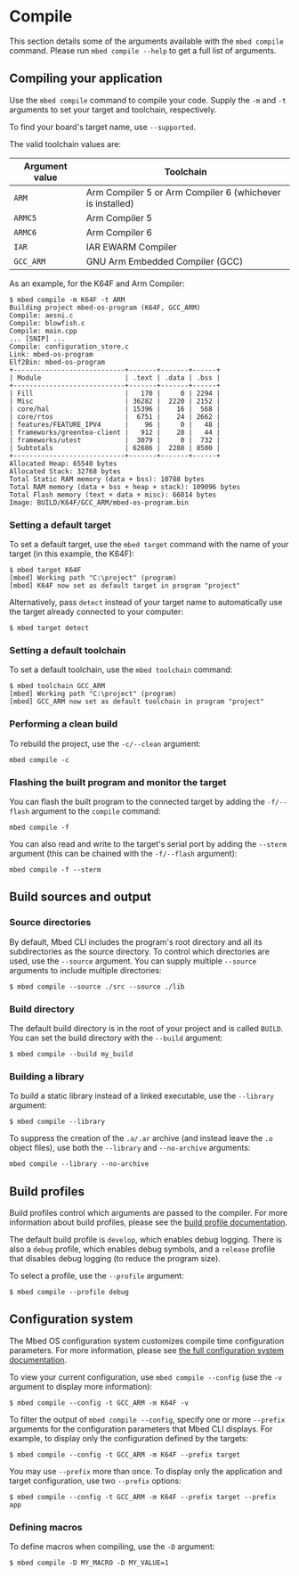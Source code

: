 # Compile

This section details some of the arguments available with the `mbed compile` command. Please run `mbed compile --help` to get a full list of arguments.

## Compiling your application

Use the `mbed compile` command to compile your code. Supply the `-m` and `-t` arguments to set your target and toolchain, respectively.

To find your board's target name, use `--supported`.

The valid toolchain values are:

| Argument value | Toolchain |
| --------- | --------- |
| `ARM` | Arm Compiler 5 or Arm Compiler 6 (whichever is installed) |
| `ARMC5` | Arm Compiler 5 |
| `ARMC6` | Arm Compiler 6 |
| `IAR` | IAR EWARM Compiler |
| `GCC_ARM` | GNU Arm Embedded Compiler (GCC) |

As an example, for the K64F and Arm Compiler:

```
$ mbed compile -m K64F -t ARM
Building project mbed-os-program (K64F, GCC_ARM)
Compile: aesni.c
Compile: blowfish.c
Compile: main.cpp
... [SNIP] ...
Compile: configuration_store.c
Link: mbed-os-program
Elf2Bin: mbed-os-program
+----------------------------+-------+-------+------+
| Module                     | .text | .data | .bss |
+----------------------------+-------+-------+------+
| Fill                       |   170 |     0 | 2294 |
| Misc                       | 36282 |  2220 | 2152 |
| core/hal                   | 15396 |    16 |  568 |
| core/rtos                  |  6751 |    24 | 2662 |
| features/FEATURE_IPV4      |    96 |     0 |   48 |
| frameworks/greentea-client |   912 |    28 |   44 |
| frameworks/utest           |  3079 |     0 |  732 |
| Subtotals                  | 62686 |  2288 | 8500 |
+----------------------------+-------+-------+------+
Allocated Heap: 65540 bytes
Allocated Stack: 32768 bytes
Total Static RAM memory (data + bss): 10788 bytes
Total RAM memory (data + bss + heap + stack): 109096 bytes
Total Flash memory (text + data + misc): 66014 bytes
Image: BUILD/K64F/GCC_ARM/mbed-os-program.bin
```

### Setting a default target

To set a default target, use the `mbed target` command with the name of your target (in this example, the K64F):

```
$ mbed target K64F
[mbed] Working path "C:\project" (program)
[mbed] K64F now set as default target in program "project"
```

Alternatively, pass `detect` instead of your target name to automatically use the target already connected to your computer:

```
$ mbed target detect
```

### Setting a default toolchain

To set a default toolchain, use the `mbed toolchain` command:

```
$ mbed toolchain GCC_ARM
[mbed] Working path "C:\project" (program)
[mbed] GCC_ARM now set as default toolchain in program "project"
```

### Performing a clean build

To rebuild the project, use the `-c/--clean` argument:

```
mbed compile -c
```

### Flashing the built program and monitor the target

You can flash the built program to the connected target by adding the `-f/--flash` argument to the `compile` command:

```
mbed compile -f
```

You can also read and write to the target's serial port by adding the `--sterm` argument (this can be chained with the `-f/--flash` argument):

```
mbed compile -f --sterm
```

## Build sources and output

### Source directories

By default, Mbed CLI includes the program's root directory and all its subdirectories as the source directory. To control which directories are used, use the `--source` argument. You can supply multiple `--source` arguments to include multiple directories:

```
$ mbed compile --source ./src --source ./lib
```

### Build directory

The default build directory is in the root of your project and is called `BUILD`. You can set the build directory with the `--build` argument:

```
$ mbed compile --build my_build
```

### Building a library

To build a static library instead of a linked executable, use the `--library` argument:

```
$ mbed compile --library
```

To suppress the creation of the `.a/.ar` archive (and instead leave the `.o` object files), use both the `--library` and `--no-archive` arguments:

   `mbed compile --library --no-archive`

## Build profiles

Build profiles control which arguments are passed to the compiler. For more information about build profiles, please see the [build profile documentation](../tools/build-profiles.html).

The default build profile is `develop`, which enables debug logging. There is also a `debug` profile, which enables debug symbols, and a `release` profile that disables debug logging (to reduce the program size).

To select a profile, use the `--profile` argument:

```
$ mbed compile --profile debug
```

## Configuration system

The Mbed OS configuration system customizes compile time configuration parameters. For more information, please see [the full configuration system documentation](../program-setup/advanced-configuration.html).

To view your current configuration, use `mbed compile --config` (use the `-v` argument to display more information):

```
$ mbed compile --config -t GCC_ARM -m K64F -v
```

To filter the output of `mbed compile --config`, specify one or more `--prefix` arguments for the configuration parameters that Mbed CLI displays. For example, to display only the configuration defined by the targets:

```
$ mbed compile --config -t GCC_ARM -m K64F --prefix target
```

You may use `--prefix` more than once. To display only the application and target configuration, use two `--prefix` options:

```
$ mbed compile --config -t GCC_ARM -m K64F --prefix target --prefix app
```

### Defining macros

To define macros when compiling, use the `-D` argument:

```
$ mbed compile -D MY_MACRO -D MY_VALUE=1
```

